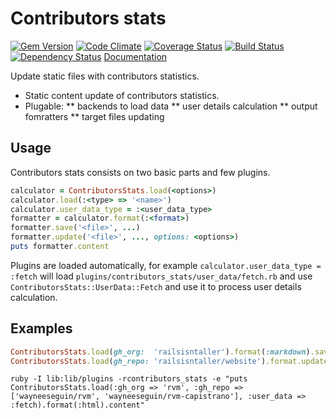 # Contributors stats

[![Gem Version](https://badge.fury.io/rb/contributors_stats.png)](http://rubygems.org/gems/contributors_stats)
[![Code Climate](https://codeclimate.com/github/mpapis/contributors_stats.png)](https://codeclimate.com/github/mpapis/contributors_stats)
[![Coverage Status](https://coveralls.io/repos/mpapis/contributors_stats/badge.png?branch=master)](https://coveralls.io/r/mpapis/contributors_stats?branch=master)
[![Build Status](https://travis-ci.org/mpapis/contributors_stats.png?branch=master)](https://travis-ci.org/mpapis/contributors_stats)
[![Dependency Status](https://gemnasium.com/mpapis/contributors_stats.png)](https://gemnasium.com/mpapis/contributors_stats)
[Documentation](http://rubydoc.info/gems/contributors_stats/frames)

Update static files with contributors statistics.

* Static content update of contributors statistics.
* Plugable:
** backends to load data
** user details calculation
** output fomratters
** target files updating

## Usage

Contributors stats consists on two basic parts and few plugins.

```ruby
calculator = ContributorsStats.load(<options>)
calculator.load(:<type> => '<name>')
calculator.user_data_type = :<user_data_type>
formatter = calculator.format(:<format>)
formatter.save('<file>', ...)
formatter.update('<file>', ..., options: <options>)
puts formatter.content
```

Plugins are loaded automatically, for example `calculator.user_data_type = :fetch`
will load `plugins/contributors_stats/user_data/fetch.rb` and use
`ContributorsStats::UserData::Fetch` and use it to process user details calculation.

## Examples

```ruby
ContributorsStats.load(gh_org:  'railsisntaller').format(:markdown).save('public/contributors.md')
ContributorsStats.load(gh_repo: 'railsisntaller/website').format.update('public/index.html')
```

```shell
ruby -I lib:lib/plugins -rcontributors_stats -e "puts ContributorsStats.load(:gh_org => 'rvm', :gh_repo => ['wayneeseguin/rvm', 'wayneeseguin/rvm-capistrano'], :user_data => :fetch).format(:html).content"
```
